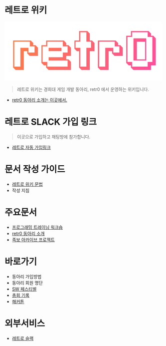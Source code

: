 <!-- TITLE: Home -->
<!-- SUBTITLE: retr0 위키의 프론트 페이지 입니다. -->
# 레트로 위키
![Logo](/uploads/logo.png "Logo")
> 레트로 위키는 경희대 게임 개발 동아리, retr0 에서 운영하는 위키입니다.

* [retr0 동아리 소개는 이곳에서.](/retr-0)

# 레트로 SLACK 가입 링크

> 이곳으로 가입하고 채팅방에 참가합니다.
- [레트로 자동 가입링크](https://retr-0.herokuapp.com/)

# 문서 작성 가이드
* [레트로 위키 문법](/위키-문법)
* 작성 지침

# 주요문서
* [프로그래밍 트레이닝 워크숍](/워크숍)
* [retr0 동아리 소개](/retr-0)
* [족보 아카이브 프로젝트](/족보-아카이브)

# 바로가기
* 동아리 가입방법
* 동아리 회원 명단
* [SW 페스티벌](/sw-페스티벌)
* [총회 기록](/총회-기록)
* [해커톤](/해커톤)


# 외부서비스
* [레트로 슬랙](https://retr0.slack.com/)